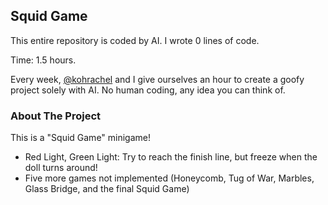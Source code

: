 ## Squid Game

This entire repository is coded by AI. I wrote 0 lines of code.

Time: 1.5 hours.

Every week, [@kohrachel](https://github.com/kohrachel/) and I give ourselves an hour to create a goofy project solely with AI. No human coding, any idea you can think of.

### About The Project

This is a "Squid Game" minigame!

- Red Light, Green Light: Try to reach the finish line, but freeze when the doll turns around!
- Five more games not implemented (Honeycomb, Tug of War, Marbles, Glass Bridge, and the final Squid Game)

